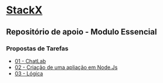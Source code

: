 # [StackX](https://www.stackx.com.br/)

## Repositório de apoio - Modulo Essencial

### Propostas de Tarefas

- [01 - ChatLab](https://github.com/leojosants/stackx_respositorio_de_apoio_modulo_essencial/tree/main/tarefas/chatLab)
- [02 - Criação de uma apliação em Node.Js](https://github.com/leojosants/stackx_respositorio_de_apoio_modulo_essencial/tree/main/tarefas/criacao_de_uma_apliacao_em_nodejs)
- [03 - Lógica](https://github.com/leojosants/stackx_respositorio_de_apoio_modulo_essencial/tree/main/tarefas/03_logica)
